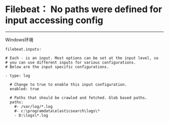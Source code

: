 # Filebeat： No paths were defined for input accessing config

---

Windows环境

```
filebeat.inputs:

# Each - is an input. Most options can be set at the input level, so
# you can use different inputs for various configurations.
# Below are the input specific configurations.

- type: log

  # Change to true to enable this input configuration.
  enabled: true

  # Paths that should be crawled and fetched. Glob based paths.
  paths:
    #- /var/log/*.log
    #- c:\programdata\elasticsearch\logs\*
    - D:\logs\*.log
```



